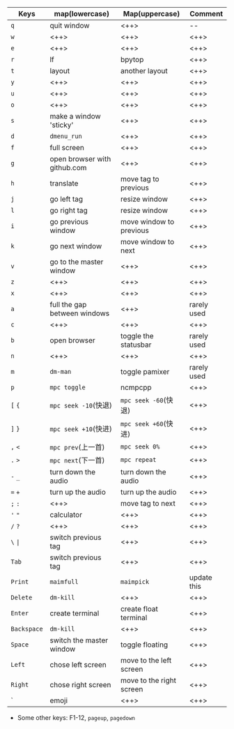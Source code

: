 | Keys        | map(lowercase)               | Map(uppercase)           | Comment     |
|-------------|------------------------------|--------------------------|-------------|
| `q`         | quit window                  | <++>                     | --          |
| `w`         | <++>                         | <++>                     | <++>        |
| `e`         | <++>                         | <++>                     | <++>        |
| `r`         | lf                           | bpytop                   | <++>        |
| `t`         | layout                       | another layout           | <++>        |
| `y`         | <++>                         | <++>                     | <++>        |
| `u`         | <++>                         | <++>                     | <++>        |
| `o`         | <++>                         | <++>                     | <++>        |
| `s`         | make a window 'sticky'       | <++>                     | <++>        |
| `d`         | `dmenu_run`                  | <++>                     | <++>        |
| `f`         | full screen                  | <++>                     | <++>        |
| `g`         | open browser with github.com | <++>                     | <++>        |
| `h`         | translate                    | move tag to previous     | <++>        |
| `j`         | go left tag                  | resize window            | <++>        |
| `l`         | go right tag                 | resize window            | <++>        |
| `i`         | go previous window           | move window to previous  | <++>        |
| `k`         | go next window               | move window to next      | <++>        |
| `v`         | go to the master window      | <++>                     | <++>        |
| `z`         | <++>                         | <++>                     | <++>        |
| `x`         | <++>                         | <++>                     | <++>        |
| `a`         | full the gap between windows | <++>                     | rarely used |
| `c`         | <++>                         | <++>                     | <++>        |
| `b`         | open browser                 | toggle the statusbar     | rarely used |
| `n`         | <++>                         | <++>                     | <++>        |
| `m`         | `dm-man`                     | toggle pamixer           | rarely used |
| `p`         | `mpc toggle`                 | ncmpcpp                  | <++>        |
| `[` `{`     | `mpc seek -10`(快退)         | `mpc seek -60`(快退)     | <++>        |
| `]` `}`     | `mpc seek +10`(快进)         | `mpc seek +60`(快进)     | <++>        |
| `,` `<`     | `mpc prev`(上一首)           | `mpc seek 0%`            | <++>        |
| `.` `>`     | `mpc next`(下一首)           | `mpc repeat`             | <++>        |
| `-` `_`     | turn down the audio          | turn down the audio      | <++>        |
| `=` `+`     | turn up the audio            | turn up the audio        | <++>        |
| `;` `:`     | <++>                         | move tag to next         | <++>        |
| `'` `"`     | calculator                   | <++>                     | <++>        |
| `/` `?`     | <++>                         | <++>                     | <++>        |
| `\` `\|`    | switch previous tag          | <++>                     | <++>        |
| `Tab`       | switch previous tag          | <++>                     | <++>        |
| `Print`     | `maimfull`                   | `maimpick`               | update this |
| `Delete`    | `dm-kill`                    | <++>                     | <++>        |
| `Enter`     | create terminal              | create float terminal    | <++>        |
| `Backspace` | `dm-kill`                    | <++>                     | <++>        |
| `Space`     | switch the master window     | toggle floating          | <++>        |
| `Left`      | chose left screen            | move to the left screen  | <++>        |
| `Right`     | chose right screen           | move to the right screen | <++>        |
| `           | emoji                        | <++>                     | <++>        |

- Some other keys: F1-12, `pageup`, `pagedown`
